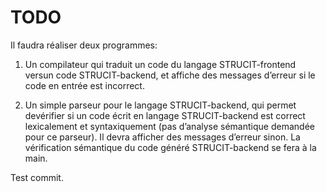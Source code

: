 # TODO

Il faudra réaliser deux programmes:

1. Un compilateur qui traduit un code du langage STRUCIT-frontend versun code STRUCIT-backend, et affiche des messages d’erreur si le code en entrée est incorrect.

2. Un simple parseur pour le langage STRUCIT-backend, qui permet devérifier si un code écrit en langage STRUCIT-backend est correct lexicalement et syntaxiquement (pas d’analyse sémantique demandée pour ce parseur). Il devra afficher des messages d’erreur sinon. La vérification sémantique du code généré STRUCIT-backend se fera à la main.

Test commit.
